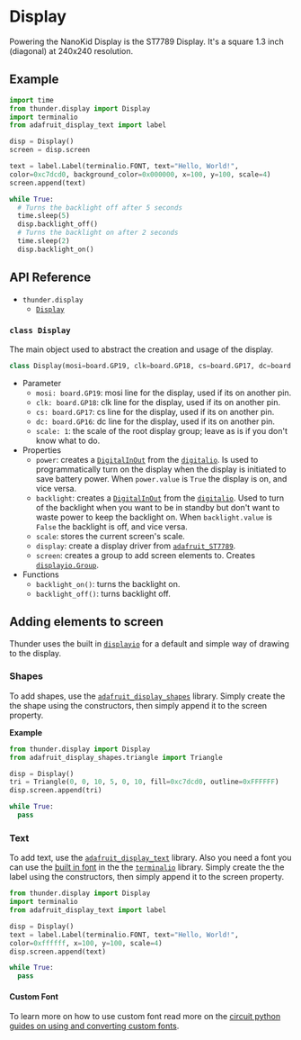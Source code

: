 # Display
Powering the NanoKid Display is the ST7789 Display. It's a square 1.3 inch (diagonal) at 240x240 resolution.

## Example
```python
import time
from thunder.display import Display
import terminalio
from adafruit_display_text import label

disp = Display()
screen = disp.screen

text = label.Label(terminalio.FONT, text="Hello, World!",
color=0xc7dcd0, background_color=0x000000, x=100, y=100, scale=4)
screen.append(text)

while True:
  # Turns the backlight off after 5 seconds
  time.sleep(5)
  disp.backlight_off()
  # Turns the backlight on after 2 seconds
  time.sleep(2)
  disp.backlight_on()
```
## API Reference

- `thunder.display`
  - [`Display`](#class-display)

### `class Display`
The main object used to abstract the creation and usage of the display.
```python
class Display(mosi=board.GP19, clk=board.GP18, cs=board.GP17, dc=board.GP16, scale=1)
```
- Parameter
  - `mosi: board.GP19`: mosi line for the display, used if its on another pin.
  - `clk: board.GP18`: clk line for the display, used if its on another pin.
  - `cs: board.GP17`: cs line for the display, used if its on another pin.
  - `dc: board.GP16`: dc line for the display, used if its on another pin.
  - `scale: 1`: the scale of the root display group; leave as is if you don't know what to do.
- Properties
  - `power`: creates a [`DigitalInOut`](https://docs.circuitpython.org/en/latest/shared-bindings/digitalio/index.html#digitalio.DigitalInOut) from the [`digitalio`](https://docs.circuitpython.org/en/latest/shared-bindings/digitalio/index.html#module-digitalio). Is used to programmatically turn on the display when the display is initiated to save battery power. When `power.value` is `True` the display is on, and vice versa.
  - `backlight`: creates a [`DigitalInOut`](https://docs.circuitpython.org/en/latest/shared-bindings/digitalio/index.html#digitalio.DigitalInOut) from the [`digitalio`](https://docs.circuitpython.org/en/latest/shared-bindings/digitalio/index.html#module-digitalio). Used to turn of the backlight when you want to be in standby but don't want to waste power to keep the backlight on. When `backlight.value` is `False` the backlight is off, and vice versa.
  - `scale`: stores the current screen's scale.
  - `display`: create a display driver from [`adafruit_ST7789`](https://docs.circuitpython.org/projects/st7789/en/latest/api.html#adafruit-st7789).
  - `screen`: creates a group to add screen elements to. Creates [`displayio.Group`](https://docs.circuitpython.org/en/latest/shared-bindings/displayio/#displayio.Group).
- Functions
  - `backlight_on()`: turns the backlight on.
  - `backlight_off()`: turns backlight off.

## Adding elements to screen
Thunder uses the built in [`displayio`](https://docs.circuitpython.org/en/latest/shared-bindings/displayio/#module-displayio) for a default and simple way of drawing to the display.

### Shapes
To add shapes, use the [`adafruit_display_shapes`](https://docs.circuitpython.org/projects/display-shapes/en/latest/api.html) library. Simply create the the shape using the constructors, then simply append it to the screen property.

**Example**
```python
from thunder.display import Display
from adafruit_display_shapes.triangle import Triangle

disp = Display()
tri = Triangle(0, 0, 10, 5, 0, 10, fill=0xc7dcd0, outline=0xFFFFFF)
disp.screen.append(tri)

while True:
  pass
```

### Text
To add text, use the [`adafruit_display_text`](https://docs.circuitpython.org/projects/display_text/en/latest/api.html#adafruit-display-text) library. Also you need a font you can use the [built in font](https://docs.circuitpython.org/en/latest/shared-bindings/terminalio/index.html#terminalio.FONT) in the the [`terminalio`](https://docs.circuitpython.org/en/latest/shared-bindings/terminalio/index.html#module-terminalio) library.
Simply create the the label using the constructors, then simply append it to the screen property.
```python
from thunder.display import Display
import terminalio
from adafruit_display_text import label

disp = Display()
text = label.Label(terminalio.FONT, text="Hello, World!",
color=0xffffff, x=100, y=100, scale=4)
disp.screen.append(text)

while True:
  pass
```
#### Custom Font
To learn more on how to use custom font read more on the [circuit python guides on using and converting custom fonts](https://learn.adafruit.com/custom-fonts-for-pyportal-circuitpython-display/overview).